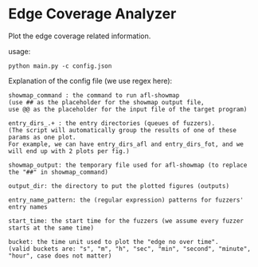 # Edge Coverage Analyzer

Plot the edge coverage related information.

usage:

`python main.py -c config.json`

Explanation of the config file (we use regex here):

```
showmap_command : the command to run afl-showmap
(use ## as the placeholder for the showmap output file, 
use @@ as the placeholder for the input file of the target program)

entry_dirs_.+ : the entry directories (queues of fuzzers).
(The script will automatically group the results of one of these params as one plot.
For example, we can have entry_dirs_afl and entry_dirs_fot, and we will end up with 2 plots per fig.)

showmap_output: the temporary file used for afl-showmap (to replace the "##" in showmap_command)

output_dir: the directory to put the plotted figures (outputs)

entry_name_pattern: the (regular expression) patterns for fuzzers' entry names 

start_time: the start time for the fuzzers (we assume every fuzzer starts at the same time)

bucket: the time unit used to plot the "edge no over time".
(valid buckets are: "s", "m", "h", "sec", "min", "second", "minute", "hour", case does not matter)
```